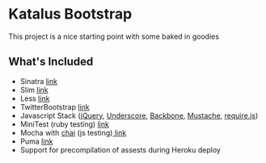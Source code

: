 # Katalus Bootstrap

This project is a nice starting point with some baked in goodies

## What's Included

- Sinatra [link](http://www.sinatrarb.com/)
- Slim [link](http://slim-lang.com/)
- Less [link](http://lesscss.org/)
- TwitterBootstrap [link](http://twitter.github.com/bootstrap/)
- Javascript Stack ([jQuery](http://jquery.com/),
  [Underscore](http://documentcloud.github.com/underscore/),
  [Backbone](http://documentcloud.github.com/backbone/),
  [Mustache](http://mustache.github.com/),
  [require.js](http://requirejs.org/))
- MiniTest (ruby testing) [link](https://github.com/seattlerb/minitest)
- Mocha with [chai](http://chaijs.com/) (js testing)[ link](http://visionmedia.github.com/mocha/)
- Puma [link](http://puma.io/)
- Support for precompilation of assests during Heroku deploy
